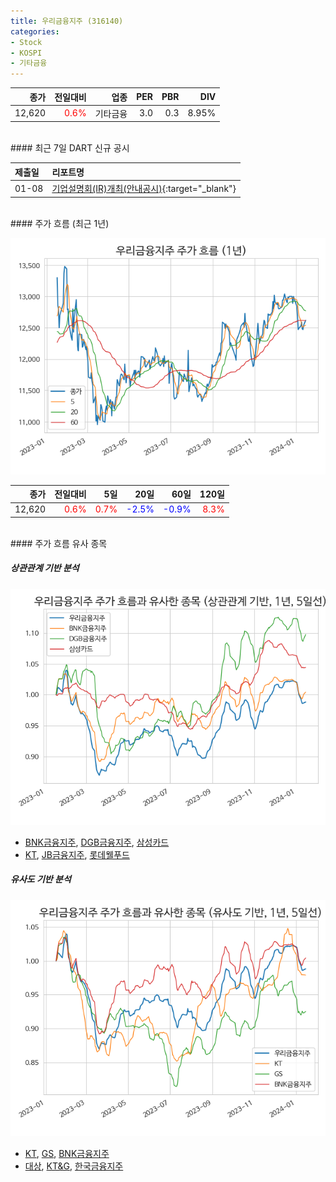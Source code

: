 ```yaml
---
title: 우리금융지주 (316140)
categories:
- Stock
- KOSPI
- 기타금융
---
```


|**종가**|**전일대비**|**업종**|**PER**|**PBR**|**DIV**|
|-------:|-----------:|-------:|------:|------:|------:|
|12,620|<span style="color: red">0.6%</span>|기타금융|3.0|0.3|8.95%|

<!-- more -->

<br>
#### 최근 7일 DART 신규 공시


|**제출일**|**리포트명**|
|:-----|:-------|
|01-08|[기업설명회(IR)개최(안내공시)](https://dart.fss.or.kr/dsaf001/main.do?rcpNo=20240108800611){:target="_blank"}|

<br>
#### 주가 흐름 (최근 1년)

![316140](/assets/images/stock/316140.png)

|**종가**|**전일대비**|**5일**|**20일**|**60일**|**120일**|
|---:|-------:|--:|---:|---:|----:|
|12,620|<span style="color: red">0.6%</span>|<span style="color: red">0.7%</span>|<span style="color: blue">-2.5%</span>|<span style="color: blue">-0.9%</span>|<span style="color: red">8.3%</span>|

<br>
#### 주가 흐름 유사 종목

##### 상관관계 기반 분석

![316140](/assets/images/stock/316140_corr.png)
- [BNK금융지주](/138930/), [DGB금융지주](/139130/), [삼성카드](/029780/)
- [KT](/030200/), [JB금융지주](/175330/), [롯데웰푸드](/280360/)

##### 유사도 기반 분석

![316140](/assets/images/stock/316140_sim.png)
- [KT](/030200/), [GS](/078930/), [BNK금융지주](/138930/)
- [대상](/001680/), [KT&G](/033780/), [한국금융지주](/071050/)